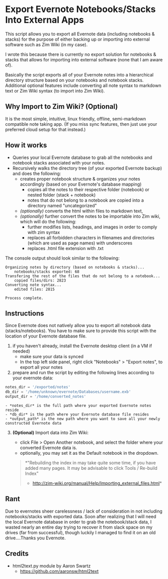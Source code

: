 # Export Evernote Notebooks/Stacks Into External Apps
This script allows you to export all Evernote data (including notebooks & stacks) for the purpose of either backing up or importing into external software such as Zim Wiki (in my case). 

I wrote this because there is currently no export solution for notebooks & stacks that allows for importing into external software (none that I am aware of).

Basically the script exports all of your Evernote notes into a hierarchical directory structure based on your notebooks and notebook stacks. Additional optional features include converting all note syntax to markdown text or Zim Wiki syntax (to import into Zim Wiki).


Why Import to Zim Wiki? (Optional)
----------------------------------
It is the most simple, intuitive, linux friendly, offline, semi-markdown compatible note taking app. (If you miss sync features, then just use your preferred cloud setup for that instead.)


How it works
------------

* Queries your local Evernote database to grab all the notebooks and notebook stacks associated with your notes.
* Recursively walks the directory tree (of your exported Evernote backup) and does the following\:
    * creates proper notebook structure & organizes your notes accordingly (based on your Evernote's database mapping)
        * copies all the notes to their respective folder (notebook) or nested folder (stack + notebook)
        * notes that do not belong to a notebook are copied into a directory named "uncategorized"
    * _(optionally)_ converts the html within files to markdown text, 
    * _(optionally)_ further convert the notes to be importable into Zim wiki, which will do the following:
        * further modifies lists, headings, and images in order to comply with zim syntax
        * replaces all forbidden characters in filenames and directories (which are used as page names) with underscores
        * replaces .html file extension with .txt

The console output should look similar to the following\:
```
Organizing notes by directory (based on notebooks & stacks)...
	notebooks/stacks exported: 68
Transfering the rest of the files that do not belong to a notebook...
	copied files/dirs: 2823
Converting note syntax...
	edited files: 2815
	
Process complete.
```

Instructions
------------

Since Evernote does not natively allow you to export all notebook data (stacks/notebooks). You have to make sure to provide this script with the location of your Evernote database file.

1. if you haven't already, install the Evernote desktop client (in a VM if needed)
    * make sure your data is synced
    * In the top left side panel, right click "Notebooks" > "Export notes", to export all your notes 
2. prepare and run the script by editing the following lines according to your evernote data:
```python
notes_dir = '/exported/notes'
db_dir = '/home/unknown/evernote/Databases/username.exb'
output_dir = '/home/converted_notes'
```

    - *notes_dir* is the full path where your exported Evernote notes reside
    - *db_dir* is the path where your Evernote database file resides
    - *output_path* is the new path where you want to save all your newly constructed Evernote data
 
3. **(Optional)** Import data into Zim Wiki:
    * click File > Open Another notebook, and select the folder where your converted Evernote data is.
    * optionally, you may set it as the Default notebook in the dropdown.

    > *"Rebuilding the index in may take quite some time, if you have added many pages. It may be advisable to click Tools / Re-build Index"
    > - http://zim-wiki.org/manual/Help/Importing_external_files.html*


Rant
----
Due to evernotes sheer carelessness / lack of consideration in not including notebooks/stacks with exported data. Soon after realizing that I will need the local Evernote database in order to grab the notebook/stack data, I wasted nearly an entire day trying to recover it from slack space on my drives (far from successful), though luckily I managed to find it on an old drive....Thanks you Evernote.


Credits
-------

* html2text.py module by Aaron Swartz
    * https://github.com/aaronsw/html2text